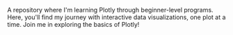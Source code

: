 A repository where I'm learning Plotly through beginner-level programs. Here, you'll find my journey with interactive data visualizations, one plot at a time. Join me in exploring the basics of Plotly!
